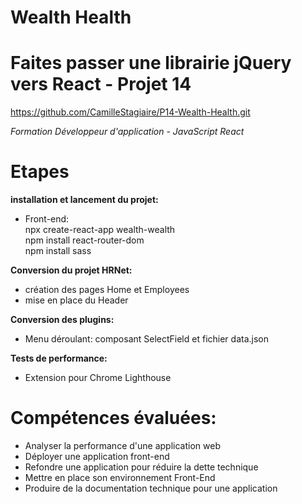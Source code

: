 # Wealth Health

# Faites passer une librairie jQuery vers React - Projet 14
https://github.com/CamilleStagiaire/P14-Wealth-Health.git

*Formation Développeur d'application - JavaScript React*

# Etapes
**installation et lancement du projet:**  
- Front-end:  
npx create-react-app wealth-wealth  
npm install react-router-dom  
npm install sass  

**Conversion du projet HRNet:**    
- création des pages Home et Employees  
- mise en place du Header  

**Conversion des plugins:**  
- Menu déroulant: composant SelectField et fichier data.json  

**Tests de performance:**  
- Extension pour Chrome Lighthouse


# Compétences évaluées:
- Analyser la performance d'une application web  
- Déployer une application front-end  
- Refondre une application pour réduire la dette technique  
- Mettre en place son environnement Front-End  
- Produire de la documentation technique pour une application